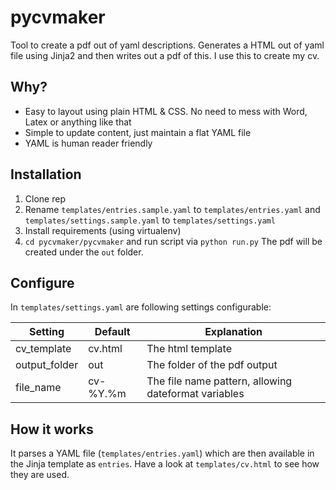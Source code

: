 # pycvmaker

Tool to create a pdf out of yaml descriptions. Generates a HTML out of yaml file using Jinja2 and then writes out a pdf of this. I use this to create my cv.

## Why?

* Easy to layout using plain HTML & CSS. No need to mess with Word, Latex or anything like that
* Simple to update content, just maintain a flat YAML file
* YAML is human reader friendly

## Installation

1. Clone rep
2. Rename `templates/entries.sample.yaml` to `templates/entries.yaml` and `templates/settings.sample.yaml` to `templates/settings.yaml`
3. Install requirements (using virtualenv)
4. `cd pycvmaker/pycvmaker` and run script via `python run.py`
The pdf will be created under the `out` folder.

## Configure

In `templates/settings.yaml` are following settings configurable:

Setting|Default|Explanation
-------|-------|-------
cv_template|cv.html|The html template
output_folder|out|The folder of the pdf output
file_name|cv-%Y.%m|The file name pattern, allowing dateformat variables

## How it works

It parses a YAML file (`templates/entries.yaml`) which are then available in the Jinja template as `entries`. Have a look at `templates/cv.html` to see how they are used.


